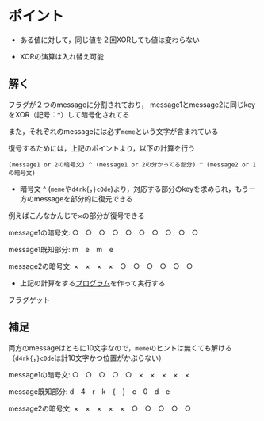 # ポイント

- ある値に対して，同じ値を２回XORしても値は変わらない

- XORの演算は入れ替え可能

## 解く

フラグが２つのmessageに分割されており，
message1とmessage2に同じkeyをXOR（記号：^）して暗号化されてる

また，それぞれのmessageには必ず`meme`という文字が含まれている

復号するためには，上記のポイントより，以下の計算を行う

```
(message1 or 2の暗号文) ^ (message1 or 2の分かってる部分) ^ (message2 or 1の暗号文)
```

- 暗号文 ^ (`meme`や`d4rk{`，`}c0de`)より，対応する部分のkeyを求められ，もう一方のmessageを部分的に復元できる

例えばこんなかんじで×の部分が復号できる

message1の暗号文: ○　○　○　○　○　○　○　○　○　○

message1既知部分: m　e　m　e

message2の暗号文: ×　×　×　×　○　○　○　○　○　○

- 上記の計算をする[プログラム](solve.py)を作って実行する

フラグゲット

## 補足

両方のmessageはともに10文字なので，`meme`のヒントは無くても解ける
（`d4rk{`，`}c0de`は計10文字かつ位置がかぶらない）

message1の暗号文: ○　○　○　○　○　×　×　×　×　×

message既知部分: d　4　r　k　{　}　c　0　d　e

message2の暗号文: ×　×　×　×　×　○　○　○　○　○
